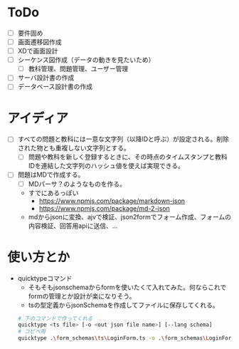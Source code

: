 # ToDo
- [ ] 要件固め
- [ ] 画面遷移図作成
- [ ] XDで画面設計
- [ ] シーケンス図作成（データの動きを見たいため）
    - [ ] 教科管理、問題管理、ユーザー管理
- [ ] サーバ設計書の作成
- [ ] データベース設計書の作成

# アイディア
- [ ] すべての問題と教科には一意な文字列（以降IDと呼ぶ）が設定される。削除された物とも重複しない文字列とする。
    - [ ] 問題や教科を新しく登録するときに、その時点のタイムスタンプと教科IDを連結した文字列のハッシュ値を使えば実現できる。
- [ ] 問題はMDで作成する。
    -[ ] MDパーサ？のようなものを作る。
    - すでにあるっぽい
        - https://www.npmjs.com/package/markdown-json
        - https://www.npmjs.com/package/md-2-json
    - mdからjsonに変換、ajvで検証、json2formでフォーム作成、フォームの内容検証、回答用apiに送信、...

# 使い方とか
- quicktypeコマンド
    - そもそもjsonschemaからformを使いたくて入れてみた。何ならこれでformの管理とか設計が楽になりそう。
    - tsの型定義からjsonSchemaを作成してファイルに保存してくれる。
    ``` bash
    # 下のコマンドで作ってくれる
    quicktype <ts file> [-o <out json file name>] [--lang schema]
    # コピペ用
    quicktype .\form_schemas\ts\LoginForm.ts -o .\form_schemas\LoginForm.json --lang schema
    ```